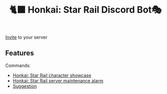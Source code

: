 <h1 align="center">🐈‍⬛ Honkai: Star Rail Discord Bot🎭</h1>

<div align="center">
  <img src="https://img.shields.io/badge/python-3670A0?style=for-the-badge&logo=python&logoColor=ffdd54)" alt="">
  <img src="https://img.shields.io/badge/interaction.py-%235865F2.svg?style=for-the-badge&logo=discord&logoColor=white" alt="">
  <img src="https://img.shields.io/badge/mihomo-%23121011.svg?style=for-the-badge&logo=github&logoColor=white" alt="">
</div>

[Invite](https://discordjs.guide/preparations/adding-your-bot-to-servers.html#bot-invite-links) to your server

## Features

Commands:

- [Honkai: Star Rail character showcase](/profile_uid)
- [Honkai: Star Rail server maintenance alarm](/maintenance_reminder)
- [Suggestion](#suggestion)

